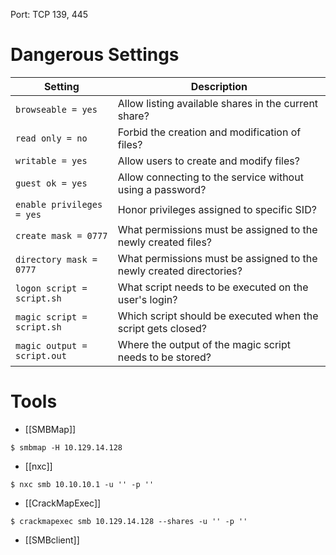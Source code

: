 Port: TCP 139, 445
# Dangerous Settings
| **Setting**                 | **Description**                                                     |
| --------------------------- | ------------------------------------------------------------------- |
| `browseable = yes`          | Allow listing available shares in the current share?                |
| `read only = no`            | Forbid the creation and modification of files?                      |
| `writable = yes`            | Allow users to create and modify files?                             |
| `guest ok = yes`            | Allow connecting to the service without using a password?           |
| `enable privileges = yes`   | Honor privileges assigned to specific SID?                          |
| `create mask = 0777`        | What permissions must be assigned to the newly created files?       |
| `directory mask = 0777`     | What permissions must be assigned to the newly created directories? |
| `logon script = script.sh`  | What script needs to be executed on the user's login?               |
| `magic script = script.sh`  | Which script should be executed when the script gets closed?        |
| `magic output = script.out` | Where the output of the magic script needs to be stored?            |
# Tools
- [[SMBMap]]
```shell-session
$ smbmap -H 10.129.14.128
```
- [[nxc]]
```shell-session
$ nxc smb 10.10.10.1 -u '' -p ''
```
- [[CrackMapExec]]
```shell-session
$ crackmapexec smb 10.129.14.128 --shares -u '' -p ''
```
- [[SMBclient]]